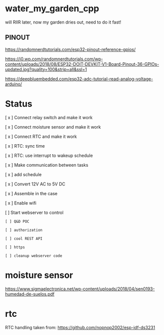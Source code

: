 # water_my_garden_cpp
will RIIR later, now my garden dries out, need to do it fast!

## PINOUT
https://randomnerdtutorials.com/esp32-pinout-reference-gpios/

https://i0.wp.com/randomnerdtutorials.com/wp-content/uploads/2018/08/ESP32-DOIT-DEVKIT-V1-Board-Pinout-36-GPIOs-updated.jpg?quality=100&strip=all&ssl=1

https://deepbluembedded.com/esp32-adc-tutorial-read-analog-voltage-arduino/


# Status
[ x ] Connect relay switch and make it work

[ x ] Connect moisture sensor and make it work

[ x ] Connect RTC and make it work

[ x ] RTC: sync time

[ x ] RTC: use interrupt to wakeup schedule

[ x ] Make communication between tasks

[ x ] add schedule

[ x ] Convert 12V AC to 5V DC

[ x ] Assemble in the case

[ x ] Enable wifi

[ ] Start webserver to control

    [ ] Q&D POC

    [ ] authorization

    [ ] cool REST API

    [ ] https

    [ ] cleanup webserver code

# moisture sensor
https://www.sigmaelectronica.net/wp-content/uploads/2018/04/sen0193-humedad-de-suelos.pdf

# rtc
RTC handling taken from:
https://github.com/nopnop2002/esp-idf-ds3231

